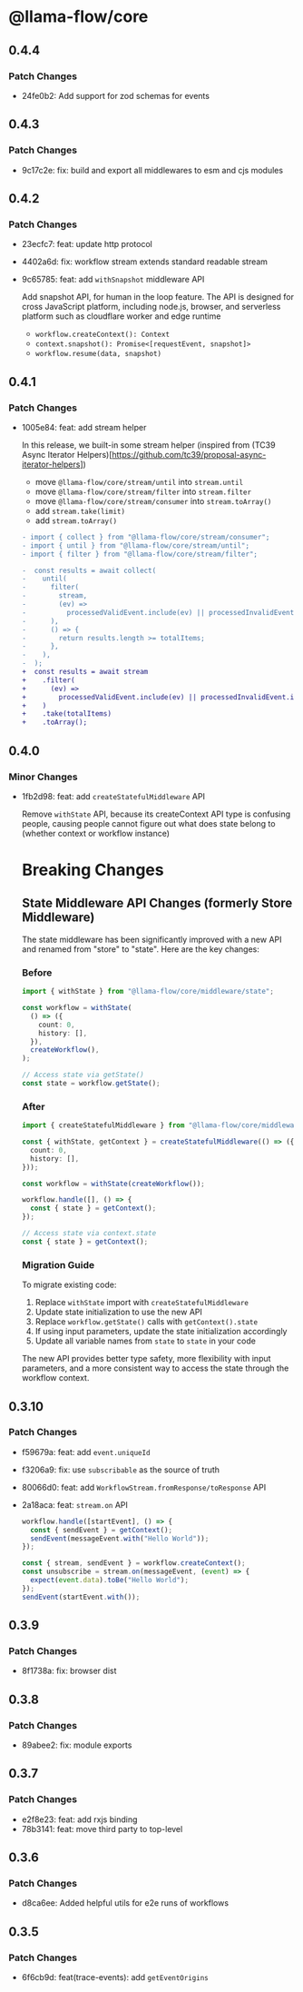 # @llama-flow/core

## 0.4.4

### Patch Changes

- 24fe0b2: Add support for zod schemas for events

## 0.4.3

### Patch Changes

- 9c17c2e: fix: build and export all middlewares to esm and cjs modules

## 0.4.2

### Patch Changes

- 23ecfc7: feat: update http protocol
- 4402a6d: fix: workflow stream extends standard readable stream
- 9c65785: feat: add `withSnapshot` middleware API

  Add snapshot API, for human in the loop feature. The API is designed for cross JavaScript platform, including node.js, browser, and serverless platform such as cloudflare worker and edge runtime

  - `workflow.createContext(): Context`
  - `context.snapshot(): Promise<[requestEvent, snapshot]>`
  - `workflow.resume(data, snapshot)`

## 0.4.1

### Patch Changes

- 1005e84: feat: add stream helper

  In this release, we built-in some stream helper (inspired from (TC39 Async Iterator Helpers)[https://github.com/tc39/proposal-async-iterator-helpers])

  - move `@llama-flow/core/stream/until` into `stream.until`
  - move `@llama-flow/core/stream/filter` into `stream.filter`
  - move `@llama-flow/core/stream/consumer` into `stream.toArray()`
  - add `stream.take(limit)`
  - add `stream.toArray()`

  ```diff
  - import { collect } from "@llama-flow/core/stream/consumer";
  - import { until } from "@llama-flow/core/stream/until";
  - import { filter } from "@llama-flow/core/stream/filter";

  -  const results = await collect(
  -    until(
  -      filter(
  -        stream,
  -        (ev) =>
  -          processedValidEvent.include(ev) || processedInvalidEvent.include(ev),
  -      ),
  -      () => {
  -        return results.length >= totalItems;
  -      },
  -    ),
  -  );
  +  const results = await stream
  +    .filter(
  +      (ev) =>
  +        processedValidEvent.include(ev) || processedInvalidEvent.include(ev),
  +    )
  +    .take(totalItems)
  +    .toArray();
  ```

## 0.4.0

### Minor Changes

- 1fb2d98: feat: add `createStatefulMiddleware` API

  Remove `withState` API, because its createContext API type is confusing people,
  causing people cannot figure out what does state belong to (whether context or workflow instance)

  # Breaking Changes

  ## State Middleware API Changes (formerly Store Middleware)

  The state middleware has been significantly improved with a new API and renamed from "store" to "state". Here are the key changes:

  ### Before

  ```typescript
  import { withState } from "@llama-flow/core/middleware/state";

  const workflow = withState(
    () => ({
      count: 0,
      history: [],
    }),
    createWorkflow(),
  );

  // Access state via getState()
  const state = workflow.getState();
  ```

  ### After

  ```typescript
  import { createStatefulMiddleware } from "@llama-flow/core/middleware/state";

  const { withState, getContext } = createStatefulMiddleware(() => ({
    count: 0,
    history: [],
  }));

  const workflow = withState(createWorkflow());

  workflow.handle([], () => {
    const { state } = getContext();
  });

  // Access state via context.state
  const { state } = getContext();
  ```

  ### Migration Guide

  To migrate existing code:

  1. Replace `withState` import with `createStatefulMiddleware`
  2. Update state initialization to use the new API
  3. Replace `workflow.getState()` calls with `getContext().state`
  4. If using input parameters, update the state initialization accordingly
  5. Update all variable names from `state` to `state` in your code

  The new API provides better type safety, more flexibility with input parameters, and a more consistent way to access the state through the workflow context.

## 0.3.10

### Patch Changes

- f59679a: feat: add `event.uniqueId`
- f3206a9: fix: use `subscribable` as the source of truth
- 80066d0: feat: add `WorkflowStream.fromResponse/toResponse` API
- 2a18aca: feat: `stream.on` API

  ```ts
  workflow.handle([startEvent], () => {
    const { sendEvent } = getContext();
    sendEvent(messageEvent.with("Hello World"));
  });

  const { stream, sendEvent } = workflow.createContext();
  const unsubscribe = stream.on(messageEvent, (event) => {
    expect(event.data).toBe("Hello World");
  });
  sendEvent(startEvent.with());
  ```

## 0.3.9

### Patch Changes

- 8f1738a: fix: browser dist

## 0.3.8

### Patch Changes

- 89abee2: fix: module exports

## 0.3.7

### Patch Changes

- e2f8e23: feat: add rxjs binding
- 78b3141: feat: move third party to top-level

## 0.3.6

### Patch Changes

- d8ca6ee: Added helpful utils for e2e runs of workflows

## 0.3.5

### Patch Changes

- 6f6cb9d: feat(trace-events): add `getEventOrigins`
